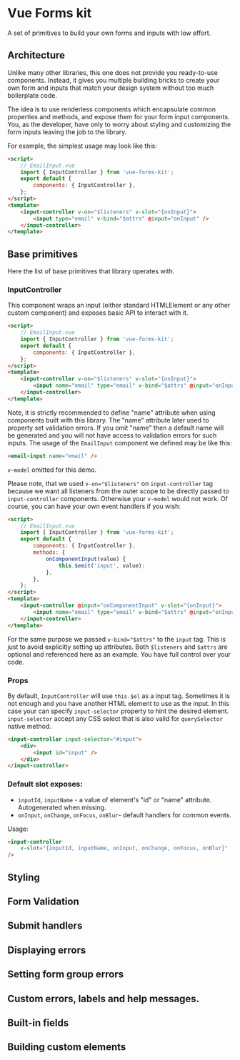 # Vue Forms kit

A set of primitives to build your own forms and inputs with low effort.

## Architecture

Unlike many other libraries, this one does not provide you ready-to-use components.
Instead, it gives you multiple building bricks to create your own form and inputs
that match your design system without too much boilerplate code.

The idea is to use renderless components which encapsulate common properties and methods, and expose them for your form input components.
You, as the developer, have only to worry about styling and customizing the form inputs leaving the job to the library.

For example, the simplest usage may look like this:

```html
<script>
    // EmailInput.vue
    import { InputController } from 'vue-forms-kit';
    export default {
        components: { InputController },
    };
</script>
<template>
    <input-controller v-on="$listeners" v-slot="{onInput}">
        <input type="email" v-bind="$attrs" @input="onInput" />
    </input-controller>
</template>
```

## Base primitives

Here the list of base primitives that library operates with.

### InputController

This component wraps an input (either standard HTMLElement or any other custom component)
and exposes basic API to interact with it.

```html
<script>
    // EmailInput.vue
    import { InputController } from 'vue-forms-kit';
    export default {
        components: { InputController },
    };
</script>
<template>
    <input-controller v-on="$listeners" v-slot="{onInput}">
        <input name="email" type="email" v-bind="$attrs" @input="onInput" />
    </input-controller>
</template>
```

Note, it is strictly recommended to define "name" attribute when using components built with this library.
The "name" attribute later used to property set validation errors.
If you omit "name" then a default name will be generated and you will not have access to validation errors for such inputs.
The usage of the `EmailInput` component we defined may be like this:

```html
<email-input name="email" />
```

`v-model` omitted for this demo.

Please note, that we used `v-on="$listeners"` on `input-controller` tag because we want all listeners from the outer scope
to be directly passed to `input-controller` components. Otherwise your `v-model` would not work.
Of course, you can have your own event handlers if you wish:

```html
<script>
    // EmailInput.vue
    import { InputController } from 'vue-forms-kit';
    export default {
        components: { InputController },
        methods: {
            onComponentInput(value) {
                this.$emit('input', value);
            },
        },
    };
</script>
<template>
    <input-controller @input="onComponentInput" v-slot="{onInput}">
        <input name="email" type="email" v-bind="$attrs" @input="onInput" />
    </input-controller>
</template>
```

For the same purpose we passed `v-bind="$attrs"` to the `input` tag. This is just to avoid explicitly setting up attributes.
Both `$listeners` and `$attrs` are optional and referenced here as an example. You have full control over your code.

### Props

By default, `InputController` will use `this.$el` as a input tag. Sometimes it is not enough and you have another HTML element
to use as the input. In this case your can specify `input-selector` property to hint the desired element.
`input-selector` accept any CSS select that is also valid for `querySelector` native method.

```html
<input-controller input-selector="#input">
    <div>
        <input id="input" />
    </div>
</input-controller>
```

### Default slot exposes:

-   `inputId`, `inputName` - a value of element's "id" or "name" attribute. Autogenerated when missing.
-   `onInput`, `onChange`, `onFocus`, `onBlur`- default handlers for common events.

Usage:

```html
<input-controller
    v-slot="{inputId, inputName, onInput, onChange, onFocus, onBlur}"
/>
```

## Styling

## Form Validation

## Submit handlers

## Displaying errors

## Setting form group errors

## Custom errors, labels and help messages.

## Built-in fields

## Building custom elements

```

```
